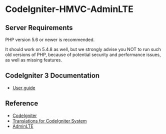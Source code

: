 # CodeIgniter-HMVC-AdminLTE


## Server Requirements

PHP version 5.6 or newer is recommended.

It should work on 5.4.8 as well, but we strongly advise you NOT to run such old versions of PHP, because of potential security and performance issues, as well as missing features.

## CodeIgniter 3 Documentation

* [User guide](https://codeigniter.com/user_guide)

## Reference

* [CodeIgniter](https://github.com/bcit-ci/CodeIgniter)
* [Translations for CodeIgniter System](https://github.com/bcit-ci/codeigniter3-translations)
* [AdminLTE](https://github.com/almasaeed2010/AdminLTE)
